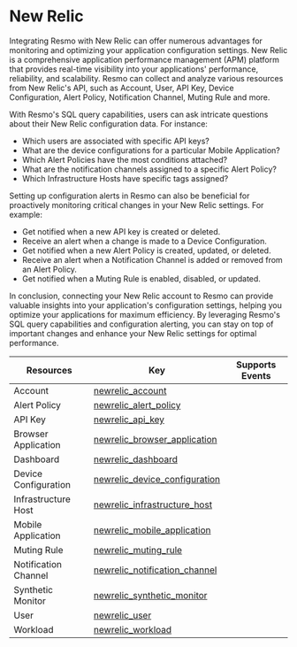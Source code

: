 New Relic
=========
Integrating Resmo with New Relic can offer numerous advantages for monitoring and optimizing your application configuration settings. New Relic is a comprehensive application performance management (APM) platform that provides real-time visibility into your applications' performance, reliability, and scalability. Resmo can collect and analyze various resources from New Relic's API, such as Account, User, API Key, Device Configuration, Alert Policy, Notification Channel, Muting Rule and more.

With Resmo's SQL query capabilities, users can ask intricate questions about their New Relic configuration data. For instance:

* Which users are associated with specific API keys?
* What are the device configurations for a particular Mobile Application?
* Which Alert Policies have the most conditions attached?
* What are the notification channels assigned to a specific Alert Policy?
* Which Infrastructure Hosts have specific tags assigned?

Setting up configuration alerts in Resmo can also be beneficial for proactively monitoring critical changes in your New Relic settings. For example:

* Get notified when a new API key is created or deleted.
* Receive an alert when a change is made to a Device Configuration.
* Get notified when a new Alert Policy is created, updated, or deleted.
* Receive an alert when a Notification Channel is added or removed from an Alert Policy.
* Get notified when a Muting Rule is enabled, disabled, or updated.

In conclusion, connecting your New Relic account to Resmo can provide valuable insights into your application's configuration settings, helping you optimize your applications for maximum efficiency. By leveraging Resmo's SQL query capabilities and configuration alerting, you can stay on top of important changes and enhance your New Relic settings for optimal performance.

| **Resources**        | **Key**                                                               | **Supports Events** |
| -------------------- | --------------------------------------------------------------------- | ------------------- |
| Account              | [newrelic\_account](newrelic\_account.md)                             |                     |
| Alert Policy         | [newrelic\_alert\_policy](newrelic\_alert\_policy.md)                 |                     |
| API Key              | [newrelic\_api\_key](newrelic\_api\_key.md)                           |                     |
| Browser Application  | [newrelic\_browser\_application](newrelic\_browser\_application.md)   |                     |
| Dashboard            | [newrelic\_dashboard](newrelic\_dashboard.md)                         |                     |
| Device Configuration | [newrelic\_device\_configuration](newrelic\_device\_configuration.md) |                     |
| Infrastructure Host  | [newrelic\_infrastructure\_host](newrelic\_infrastructure\_host.md)   |                     |
| Mobile Application   | [newrelic\_mobile\_application](newrelic\_mobile\_application.md)     |                     |
| Muting Rule          | [newrelic\_muting\_rule](newrelic\_muting\_rule.md)                   |                     |
| Notification Channel | [newrelic\_notification\_channel](newrelic\_notification\_channel.md) |                     |
| Synthetic Monitor    | [newrelic\_synthetic\_monitor](newrelic\_synthetic\_monitor.md)       |                     |
| User                 | [newrelic\_user](newrelic\_user.md)                                   |                     |
| Workload             | [newrelic\_workload](newrelic\_workload.md)                           |                     |
